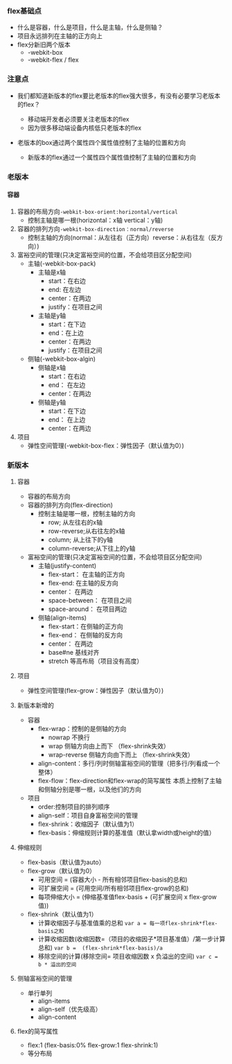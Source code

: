 ### flex基础点
- 什么是容器，什么是项目，什么是主轴，什么是侧轴？
- 项目永远排列在主轴的正方向上
- flex分新旧两个版本
	- -webkit-box
	- -webkit-flex / flex

### 注意点
- 我们都知道新版本的flex要比老版本的flex强大很多，有没有必要学习老版本的flex？
  - 移动端开发者必须要关注老版本的flex
  - 因为很多移动端设备内核低只老版本的flex

- 老版本的box通过两个属性四个属性值控制了主轴的位置和方向
  - 新版本的flex通过一个属性四个属性值控制了主轴的位置和方向

### 老版本
#### 容器
1. 容器的布局方向`-webkit-box-orient:horizontal/vertical`
	- 控制主轴是哪一根(horizontal：x轴  vertical：y轴)
2. 容器的排列方向`-webkit-box-direction：normal/reverse`
	- 控制主轴的方向(normal：从左往右（正方向）reverse：从右往左（反方向）)
3. 富裕空间的管理(只决定富裕空间的位置，不会给项目区分配空间)
	- 主轴(-webkit-box-pack)
    	- 主轴是x轴
        	- start：在右边
        	- end:	在左边
        	- center：在两边
        	- justify：在项目之间
    	- 主轴是y轴
        	- start：在下边
        	- end：在上边
        	- center：在两边
        	- justify：在项目之间
	- 侧轴(-webkit-box-algin)
    	- 侧轴是x轴
        	- start：在右边
        	- end：  在左边
        	- center：在两边
    	- 侧轴是y轴
        	- start：在下边
        	- end：   在上边
        	- center：在两边
4. 项目
	- 弹性空间管理(-webkit-box-flex：弹性因子（默认值为0）)

### 新版本
1. 容器
	- 容器的布局方向
	- 容器的排列方向(flex-direction)
    	- 控制主轴是哪一根，控制主轴的方向
        	- row;		从左往右的x轴
        	- row-reverse;从右往左的x轴
        	- column;		从上往下的y轴
        	- column-reverse;从下往上的y轴
	- 富裕空间的管理(只决定富裕空间的位置，不会给项目区分配空间)
    	- 主轴(justify-content)
        	- flex-start：		在主轴的正方向
          	- flex-end:		在主轴的反方向
          	- center：			在两边
          	- space-between：	在项目之间
          	- space-around：  在项目两边
    	- 侧轴(align-items)
        	- flex-start：在侧轴的正方向
        	- flex-end：    在侧轴的反方向
        	- center：		在两边
        	- base#ne    基线对齐
        	- stretch		等高布局（项目没有高度）
2. 项目
	- 弹性空间管理(flex-grow：弹性因子（默认值为0）)
3. 新版本新增的
	- 容器
    	- flex-wrap：控制的是侧轴的方向
        	- nowrap 不换行
        	- wrap   侧轴方向由上而下 			（flex-shrink失效）
        	- wrap-reverse 侧轴方向由下而上 	（flex-shrink失效）
    	- align-content：多行/列时侧轴富裕空间的管理（把多行/列看成一个整体）
    	- flex-flow：flex-direction和flex-wrap的简写属性
			本质上控制了主轴和侧轴分别是哪一根，以及他们的方向
	- 项目
    	- order:控制项目的排列顺序
    	- align-self：项目自身富裕空间的管理
    	- flex-shrink：收缩因子（默认值为1）
    	- flex-basis：伸缩规则计算的基准值（默认拿width或height的值）

4. 伸缩规则
   - flex-basis（默认值为auto）
   - flex-grow（默认值为0）
     - 可用空间 = (容器大小 - 所有相邻项目flex-basis的总和)
     - 可扩展空间 = (可用空间/所有相邻项目flex-grow的总和)
     - 每项伸缩大小 = (伸缩基准值flex-basis + (可扩展空间 x flex-grow值))
   - flex-shrink（默认值为1）
     - 计算收缩因子与基准值乘的总和
​		   	`var a = 每一项flex-shrink*flex-basis之和`
     - 计算收缩因数(收缩因数=（项目的收缩因子*项目基准值）/第一步计算总和)
​		    `var b =  (flex-shrink*flex-basis)/a`
     - 移除空间的计算(移除空间= 项目收缩因数 x 负溢出的空间)
​		    `var c =    b * 溢出的空间`

5. 侧轴富裕空间的管理
   - 单行单列
     - align-items
     - align-self（优先级高）
     - align-content

6. flex的简写属性
   - flex:1  (flex-basis:0% flex-grow:1 flex-shrink:1)
   - 等分布局